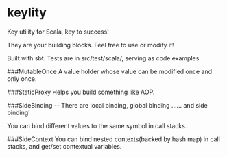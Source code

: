 keylity
=======
Key utility for Scala, key to success!

They are your building blocks. Feel free to use or modify it!

Built with sbt. Tests are in src/test/scala/, serving as code examples.

###MutableOnce
A value holder whose value can be modified once and only once.

###StaticProxy
Helps you build something like AOP.

###SideBinding
-- There are local binding, global binding ...... and side binding!

You can bind different values to the same symbol in call stacks.

###SideContext
You can bind nested contexts(backed by hash map) in call stacks, and get/set contextual variables.

